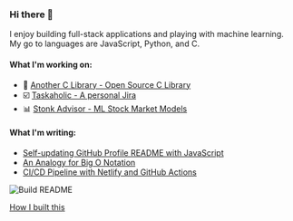 ### Hi there 👋

I enjoy building full-stack applications and playing with machine learning. My go to languages are JavaScript, Python, and C.

#### What I'm working on:
- 📗 [Another C Library - Open Source C Library](https://anotherclibrary.com)
- ☑️ [Taskaholic - A personal Jira](https://taskaholic.com)
- 📊 [Stonk Advisor - ML Stock Market Models](https://stonkadvisor.com)

#### What I'm writing:

 - [Self-updating GitHub Profile README with JavaScript](https://dev.to/curtiscodes/self-updating-github-profile-readme-with-javascript-lhm)
 - [An Analogy for Big O Notation](https://dev.to/curtiscodes/big-o-notation-in-2nd-grader-terms-1m70)
 - [CI/CD Pipeline with Netlify and GitHub Actions](https://dev.to/curtiscodes/ci-cd-pipeline-with-netlify-and-github-actions-bcm)
 
![Build README](https://github.com/danielcurtis/danielcurtis/workflows/Build%20README/badge.svg)

[How I built this](https://dev.to/curtiscodes/self-updating-github-profile-readme-with-javascript-lhm)
